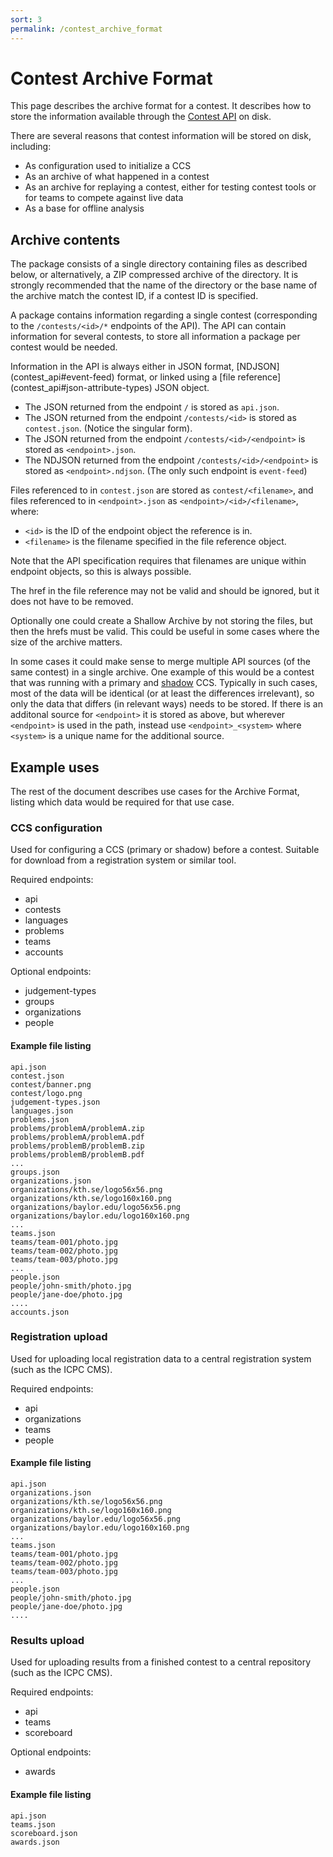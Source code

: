 ```yaml
---
sort: 3
permalink: /contest_archive_format
---
```

# Contest Archive Format

This page describes the archive format for a contest. It describes how to
store the information available through the [Contest API](contest_api) on
disk.

There are several reasons that contest information will be stored on
disk, including:

  - As configuration used to initialize a CCS
  - As an archive of what happened in a contest
  - As an archive for replaying a contest, either for testing contest
    tools or for teams to compete against live data
  - As a base for offline analysis

## Archive contents

The package consists of a single directory containing files as described
below, or alternatively, a ZIP compressed archive of the directory. It is
strongly recommended that the name of the directory or the base name of the
archive match the contest ID, if a contest ID is specified. 

A package contains information regarding a single contest (corresponding to
the `/contests/<id>/*` endpoints of the API). The API can contain information
for several contests, to store all information a package per contest would be
needed.

Information in the API is always either in JSON format, [NDJSON]
(contest_api#event-feed) format, or linked using a [file reference]
(contest_api#json-attribute-types) JSON object.

- The JSON returned from the endpoint `/` is stored as
  `api.json`.
- The JSON returned from the endpoint `/contests/<id>` is stored as
  `contest.json`. (Notice the singular form).
- The JSON returned from the endpoint `/contests/<id>/<endpoint>` is stored as
  `<endpoint>.json`.
- The NDJSON returned from the endpoint `/contests/<id>/<endpoint>` is stored as
  `<endpoint>.ndjson`. (The only such endpoint is `event-feed`) 


Files referenced to in `contest.json` are stored as `contest/<filename>`, and
files referenced to in `<endpoint>.json` as `<endpoint>/<id>/<filename>`,
where:
- `<id>` is the ID of the endpoint object the reference is in.
- `<filename>` is the filename specified in the file reference object.

Note that the API specification requires that filenames are unique within
endpoint objects, so this is always possible.

The href in the file reference may not be valid and should be ignored, but it
does not have to be removed.

Optionally one could create a Shallow Archive by not storing the files, but
then the hrefs must be valid. This could be useful in some cases where the
size of the archive matters.

In some cases it could make sense to merge multiple API sources (of the same
contest) in a single archive. One example of this would be a contest that was
running with a primary and [shadow](ccs_system_requirements#shadow-mode) CCS.
Typically in such cases, most of the data will be identical (or at least the
differences irrelevant), so only the data that differs (in relevant ways)
needs to be stored. If there is an additonal source for `<endpoint>` it is
stored as above, but wherever `<endpoint>` is used in the path, instead use
`<endpoint>_<system>` where `<system>` is a unique name for the additional
source.

## Example uses

The rest of the document describes use cases for the Archive Format, listing
which data would be required for that use case.

### CCS configuration

Used for configuring a CCS (primary or shadow) before a contest. Suitable for
download from a registration system or similar tool.

Required endpoints:
- api
- contests
- languages
- problems
- teams
- accounts

Optional endpoints:
- judgement-types
- groups
- organizations
- people

#### Example file listing

```
api.json
contest.json
contest/banner.png
contest/logo.png
judgement-types.json
languages.json
problems.json
problems/problemA/problemA.zip
problems/problemA/problemA.pdf
problems/problemB/problemB.zip
problems/problemB/problemB.pdf
...
groups.json
organizations.json
organizations/kth.se/logo56x56.png
organizations/kth.se/logo160x160.png
organizations/baylor.edu/logo56x56.png
organizations/baylor.edu/logo160x160.png
...
teams.json
teams/team-001/photo.jpg
teams/team-002/photo.jpg
teams/team-003/photo.jpg
...
people.json
people/john-smith/photo.jpg
people/jane-doe/photo.jpg
....
accounts.json
```

### Registration upload

Used for uploading local registration data to a central registration system
(such as the ICPC CMS).

Required endpoints:
- api
- organizations
- teams
- people

#### Example file listing

```
api.json
organizations.json
organizations/kth.se/logo56x56.png
organizations/kth.se/logo160x160.png
organizations/baylor.edu/logo56x56.png
organizations/baylor.edu/logo160x160.png
...
teams.json
teams/team-001/photo.jpg
teams/team-002/photo.jpg
teams/team-003/photo.jpg
...
people.json
people/john-smith/photo.jpg
people/jane-doe/photo.jpg
....
```

### Results upload

Used for uploading results from a finished contest to a central repository
(such as the ICPC CMS).

Required endpoints:
- api
- teams
- scoreboard

Optional endpoints:
- awards

#### Example file listing

```
api.json
teams.json
scoreboard.json
awards.json
```
